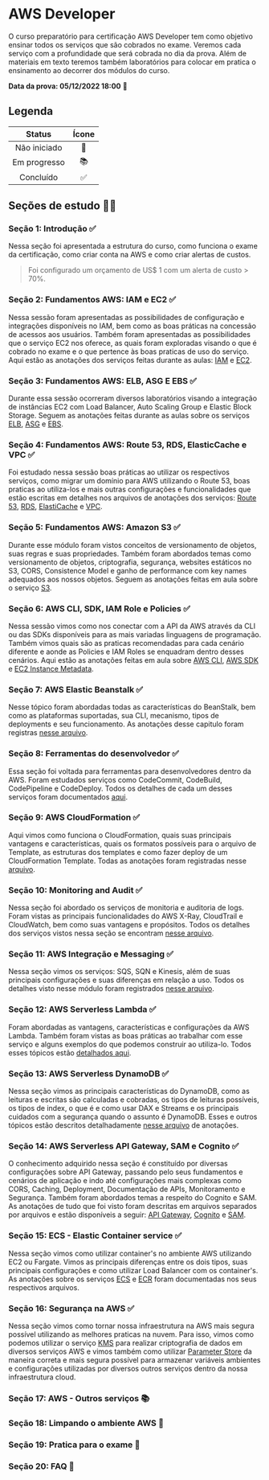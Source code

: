 # AWS Developer

O curso preparatório para certificação AWS Developer tem como objetivo ensinar todos os serviços que são cobrados no exame. Veremos cada serviço com a profundidade que será cobrada no dia da prova. Além de materiais em texto teremos também laboratórios para colocar em pratica o ensinamento ao decorrer dos módulos do curso.

**Data da prova: 05/12/2022 18:00** 📝

## Legenda

|    Status    | Ícone |
| :----------: | :---: |
| Não iniciado |  📌   |
| Em progresso |  📚   |
|  Concluído   |  ✅   |

## Seções de estudo ✍🏼

### Seção 1: Introdução ✅

Nessa seção foi apresentada a estrutura do curso, como funciona o exame da certificação, como criar conta na AWS e como criar alertas de custos.

> Foi configurado um orçamento de US$ 1 com um alerta de custo > 70%.

### Seção 2: Fundamentos AWS: IAM e EC2 ✅

Nessa sessão foram apresentadas as possibilidades de configuração e integrações disponíveis no IAM, bem como as boas práticas na concessão de acessos aos usuários. Também foram apresentadas as possibilidades que o serviço EC2 nos oferece, as quais foram exploradas visando o que é cobrado no exame e o que pertence às boas praticas de uso do serviço.
Aqui estão as anotações dos serviços feitas durante as aulas: [IAM](./notes/IAM.md) e [EC2](./notes/EC2.md).

### Seção 3: Fundamentos AWS: ELB, ASG E EBS ✅

Durante essa sessão ocorreram diversos laboratórios visando a integração de instâncias EC2 com Load Balancer, Auto Scaling Group e Elastic Block Storage.
Seguem as anotações feitas durante as aulas sobre os serviços
[ELB](./notes/EC2.md), [ASG](./notes/EC2.md) e [EBS](./notes/EC2.md).

### Seção 4: Fundamentos AWS: Route 53, RDS, ElasticCache e VPC ✅

Foi estudado nessa sessão boas práticas ao utilizar os respectivos serviços, como migrar um domínio para AWS utilizando o Route 53, boas praticas ao utiliza-los e mais outras configurações e funcionalidades que estão escritas em detalhes nos arquivos de anotações dos serviços: [Route 53](./notes/Route%2053.md), [RDS](./notes//RDS.md), [ElastiCache](./notes/ElastiCache.md) e [VPC](./notes/VPC.md).

### Seção 5: Fundamentos AWS: Amazon S3 ✅

Durante esse módulo foram vistos conceitos de versionamento de objetos, suas regras e suas propriedades. Também foram abordados temas como versionamento de objetos, criptografia, segurança, websites estáticos no S3, CORS, Consistence Model e ganho de performance com key names adequados aos nossos objetos. Seguem as anotações feitas em aula sobre o serviço [S3](./notes/S3.md).

### Seção 6: AWS CLI, SDK, IAM Role e Policies ✅

Nessa sessão vimos como nos conectar com a API da AWS através da CLI ou das SDKs disponíveis para as mais variadas linguagens de programação. Também vimos quais são as praticas recomendadas para cada cenário diferente e aonde as Policies e IAM Roles se enquadram dentro desses cenários. Aqui estão as anotações feitas em aula sobre [AWS CLI](./notes/AWS%20CLI.md), [AWS SDK](./notes/AWS%20SDK.md) e [EC2 Instance Metadata](./notes/EC2.md).

### Seção 7: AWS Elastic Beanstalk ✅

Nesse tópico foram abordadas todas as características do BeanStalk, bem como as plataformas suportadas, sua CLI, mecanismo, tipos de deployments e seu funcionamento.
As anotações desse capitulo foram registras [nesse arquivo](./notes/ElasticBeanStalk.md).

### Seção 8: Ferramentas do desenvolvedor ✅

Essa seção foi voltada para ferramentas para desenvolvedores dentro da AWS. Foram estudados serviços como CodeCommit, CodeBuild, CodePipeline e CodeDeploy. Todos os detalhes de cada um desses serviços foram documentados [aqui](./notes/AWS%20CICD.md).

### Seção 9: AWS CloudFormation ✅

Aqui vimos como funciona o CloudFormation, quais suas principais vantagens e características, quais os formatos possíveis para o arquivo de Template, as estruturas dos templates e como fazer deploy de um CloudFormation Template.
Todas as anotações foram registradas nesse [arquivo](./notes/AWS%20CloudFormation.md).

### Seção 10: Monitoring and Audit ✅

Nessa seção foi abordado os serviços de monitoria e auditoria de logs. Foram vistas as principais funcionalidades do AWS X-Ray, CloudTrail e CloudWatch, bem como suas vantagens e propósitos.
Todos os detalhes dos serviços vistos nessa seção se encontram [nesse arquivo](./notes/AWS%20Monitoring%2C%20audit%20and%20troubleshooting.md).

### Seção 11: AWS Integração e Messaging ✅

Nessa seção vimos os serviços: SQS, SQN e Kinesis, além de suas principais configurações e suas diferenças em relação a uso. Todos os detalhes visto nesse módulo foram registrados [nesse arquivo](./notes/Messaging.md).

### Seção 12: AWS Serverless Lambda ✅

Foram abordadas as vantagens, características e configurações da AWS Lambda. Também foram vistas as boas práticas ao trabalhar com esse serviço e alguns exemplos do que podemos construir ao utiliza-lo. Todos esses tópicos estão [detalhados aqui](./notes/AWS%20Serverless.md).

### Seção 13: AWS Serverless DynamoDB ✅

Nessa seção vimos as principais características do DynamoDB, como as leituras e escritas são calculadas e cobradas, os tipos de leituras possíveis, os tipos de index, o que é e como usar DAX e Streams e os principais cuidados com a segurança quando o assunto é DynamoDB. Esses e outros tópicos estão descritos detalhadamente [nesse arquivo](./notes/AWS%20DynamoDB%20Serverless.md) de anotações.

### Seção 14: AWS Serverless API Gateway, SAM e Cognito ✅

O conhecimento adquirido nessa seção é constituído por diversas configurações sobre API Gateway, passando pelo seus fundamentos e cenários de aplicação e indo até configurações mais complexas como CORS, Caching, Deployment, Documentação de APIs, Monitoramento e Segurança. Também foram abordados temas a respeito do Cognito e SAM. As anotações de tudo que foi visto foram descritas em arquivos separados por arquivos e estão disponíveis a seguir: [API Gateway](./notes/AWS%20API%20Gateway.md), [Cognito](./notes/AWS%20Cognito.md) e [SAM](./notes/AWS%20SAM.md).

### Seção 15: ECS - Elastic Container service ✅

Nessa seção vimos como utilizar container's no ambiente AWS utilizando EC2 ou Fargate. Vimos as principais diferenças entre os dois tipos, suas principais configurações e como utilizar Load Balancer com os container's. As anotações sobre os serviços [ECS](./notes/AWS%20ECS.md) e [ECR](./notes/AWS%20ECR.md) foram documentadas nos seus respectivos arquivos.

### Seção 16: Segurança na AWS ✅

Nessa seção vimos como tornar nossa infraestrutura na AWS mais segura possível utilizando as melhores praticas na nuvem. Para isso, vimos como podemos utilizar o serviço [KMS](./notes/AWS%20KMS.md) para realizar criptografia de dados em diversos serviços AWS e vimos também como utilizar [Parameter Store](./notes/AWS%20Parameter%20Store.md) da maneira correta e mais segura possível para armazenar variáveis ambientes e configurações utilizadas por diversos outros serviços dentro da nossa infraestrutura cloud.

### Seção 17: AWS - Outros serviços 📚

### Seção 18: Limpando o ambiente AWS 📌

### Seção 19: Pratica para o exame 📌

### Seção 20: FAQ 📌
